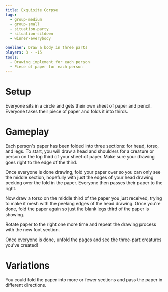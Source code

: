 ```yaml
---
title: Exquisite Corpse
tags:
  - group-medium
  - group-small
  - situation-party
  - situation-sitdown
  - winner-everybody

oneliner: Draw a body in three parts
players: 3 - ~15
tools:
  - Drawing implement for each person
  - Piece of paper for each person
---
```

# Setup

Everyone sits in a circle and gets their own sheet of paper and pencil. Everyone
takes their piece of paper and folds it into thirds.

# Gameplay

Each person's paper has been folded into three sections: for head, torso, and
legs. To start, you will draw a head and shoulders for a creature or person on
the top third of your sheet of paper. Make sure your drawing goes right to the
edge of the third.

Once everyone is done drawing, fold your paper over so you can only see the
middle section, hopefully with just the edges of your head drawing peeking over
the fold in the paper. Everyone then passes their paper to the right.

Now draw a torso on the middle third of the paper you just received, trying to
make it mesh with the peeking edges of the head drawing. Once you're done, fold
the paper again so just the blank legs third of the paper is showing.

Rotate paper to the right one more time and repeat the drawing process with the
new foot section.

Once everyone is done, unfold the pages and see the three-part creatures you've
created!

# Variations

You could fold the paper into more or fewer sections and pass the paper in
different directions.
